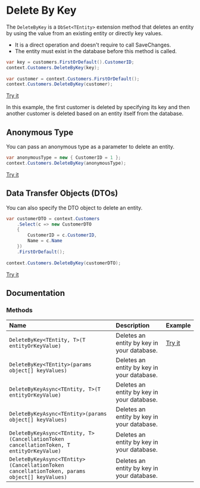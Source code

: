 # Delete By Key

The `DeleteByKey` is a `DbSet<TEntity>` extension method that deletes an entity by using the value from an existing entity or directly key values. 

 - It is a direct operation and doesn't require to call SaveChanges.
 - The entity must exist in the database before this method is called.
 
```csharp
var key = customers.FirstOrDefault().CustomerID;
context.Customers.DeleteByKey(key);
            
var customer = context.Customers.FirstOrDefault();
context.Customers.DeleteByKey(customer);
```
 
[Try it](https://dotnetfiddle.net/AtVQZj)
 
In this example, the first customer is deleted by specifying its key and then another customer is deleted based on an entity itself from the database. 

## Anonymous Type

You can pass an anonymous type as a parameter to delete an entity. 

```csharp
var anonymousType = new { CustomerID = 1 };
context.Customers.DeleteByKey(anonymousType);
```

[Try it](https://dotnetfiddle.net/TgX8M0)

## Data Transfer Objects (DTOs)

You can also specify the DTO object to delete an entity.

```csharp
var customerDTO = context.Customers
    .Select(c => new CustomerDTO
    {
        CustomerID = c.CustomerID,
        Name = c.Name
    })
    .FirstOrDefault();
			
context.Customers.DeleteByKey(customerDTO);
```

[Try it](https://dotnetfiddle.net/EOgw9V)

## Documentation

### Methods

| Name | Description | Example |
| :--- | :---------- | :------ |
| `DeleteByKey<TEntity, T>(T entityOrKeyValue)` | Deletes an entity by key in your database. | [Try it](https://dotnetfiddle.net/AtVQZj) |
| `DeleteByKey<TEntity>(params object[] keyValues)` | Deletes an entity by key in your database.  | |
| `DeleteByKeyAsync<TEntity, T>(T entityOrKeyValue)` | Deletes an entity by key in your database. | |
| `DeleteByKeyAsync<TEntity>(params object[] keyValues)` | Deletes an entity by key in your database. | |
| `DeleteByKeyAsync<TEntity, T>(CancellationToken cancellationToken, T entityOrKeyValue)` | Deletes an entity by key in your database. | |
| `DeleteByKeyAsync<TEntity>(CancellationToken cancellationToken, params object[] keyValues)` | Deletes an entity by key in your database. | |
